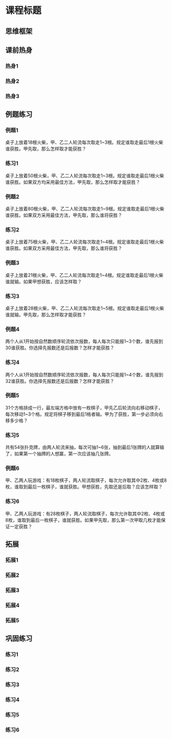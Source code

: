 # 课程标题

## 思维框架



## 课前热身

### 热身1



### 热身2



### 热身3



## 例题练习

### 例题1

桌子上放着18根火柴，甲、乙二人轮流每次取走1~3根。规定谁取走最后1根火柴谁获胜。甲先取，那么怎样取才能获胜？



### 练习1

桌子上放着50根火柴，甲、乙二人轮流每次取走1~3根。规定谁取走最后1根火柴谁获胜。如果双方均采用最佳方法，甲先取，那么怎样取才能获胜？



### 例题2

桌子上放着80根火柴，甲、乙二人轮流每次取走1~9根。规定谁取走最后1根火柴谁获胜。如果双方采用最佳方法，甲先取，那么谁将获胜？



### 练习2

桌子上放着75根火柴，甲、乙二人轮流每次取走1~4根。规定谁取走最后1根火柴谁获胜。如果双方采用最佳方法，甲先取，那么谁将获胜？



### 例题3

桌子上放着21根火柴，甲、乙二人轮流每次取走1~4根。规定谁取走最后1根火柴谁就输。如果甲想获胜，应该怎样取？



### 练习3

桌子上放着28根火柴，甲、乙二人轮流每次取走1~5根。规定谁取走最后1根火柴谁就输。甲先取，那么怎样取才能获胜？



### 例题4

两个人从1开始按自然数顺序轮流依次报数，每人每次只能报1~3个数，谁先报到30谁获胜。你选择先报数还是后报数？怎样才能获胜？



### 练习4

两个人从1开始按自然数顺序轮流依次报数，每人每次只能报1~4个数，谁先报到32谁获胜。你选择先报数还是后报数？怎样才能获胜？



### 例题5

31个方格排成一行，最左端方格中放有一枚棋子，甲先乙后轮流向右移动棋子，每次移动1~3个格。规定将棋子移到最后1格者输。甲为了获胜，第一步必须向右移多少格？



### 练习5

共有54张扑克牌，由两人轮流来抽，每次可抽1~6张，抽到最后1张牌的人就算输了，如果第一个抽牌的人想赢，第一次应该抽几张牌。



### 例题6

甲、乙两人玩游戏：有18枚棋子，两人轮流取棋子，每次允许取其中2枚、4枚或8枚，谁取到最后一枚棋子，谁就获胜。甲想获胜，先取还是后取？应该怎样取？



### 练习6

甲、乙两人玩游戏：有28枚棋子，两人轮流取棋子，每次允许取其中2枚、4枚或8枚，谁取到最后一枚棋子，谁就获胜。如果甲先取，那么第一次甲取几枚才能保证一定获胜？



## 拓展

### 拓展1



### 拓展2



### 拓展3



### 拓展4



### 拓展5



## 巩固练习

### 练习1



### 练习2



### 练习3



### 练习4



### 练习5



### 练习6
